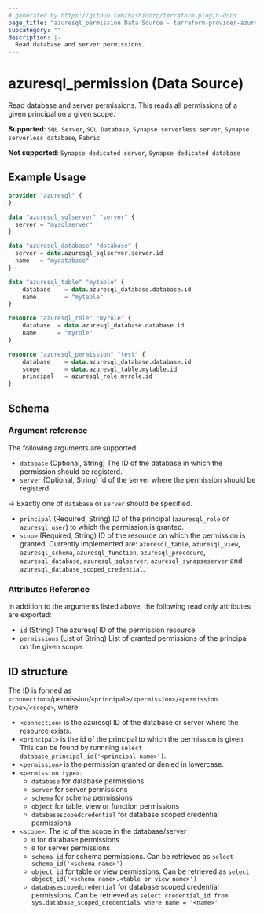 ```yaml
---
# generated by https://github.com/hashicorp/terraform-plugin-docs
page_title: "azuresql_permission Data Source - terraform-provider-azuresql"
subcategory: ""
description: |-
  Read database and server permissions.
---
```


# azuresql_permission (Data Source)

Read database and server permissions. This reads all permissions of a given principal on a given scope.

**Supported**: `SQL Server`, `SQL Database`, `Synapse serverless server`, `Synapse serverless database`, `Fabric`

**Not supported**: `Synapse dedicated server`, `Synapse dedicated database`

## Example Usage

```terraform
provider "azuresql" {
}

data "azuresql_sqlserver" "server" {
  server = "mysqlserver"
}

data "azuresql_database" "database" {
  server = data.azuresql_sqlserver.server.id
  name   = "mydatabase"
}

data "azuresql_table" "mytable" {
    database 	= data.azuresql_database.database.id
    name     	= "mytable"
}

resource "azuresql_role" "myrole" {
    database  = data.azuresql_database.database.id
    name      = "myrole"
}

resource "azuresql_permission" "test" {
    database    = data.azuresql_database.database.id
    scope       = data.azuresql_table.mytable.id
    principal   = azuresql_role.myrole.id
}
```

<!-- schema generated by tfplugindocs -->
## Schema

### Argument reference
The following arguments are supported:


- `database` (Optional, String) The ID of the database in which the permission should be registerd. 
- `server` (Optional, String) Id of the server where the permission should be registerd.

-> Exactly one of `database` or `server` should be specified.

- `principal` (Required, String) ID of the principal (`azuresql_role` or `azuresql_user`) to which the permission is granted. 
- `scope` (Required, String) ID of the resource on which the permission is granted. Currently implemented are: `azuresql_table`, `azuresql_view`, `azuresql_schema`, `azuresql_function`, `azuresql_procedure`, `azuresql_database`, `azuresql_sqlserver`, `azuresql_synapseserver` and `azuresql_database_scoped_credential`.

### Attributes Reference
In addition to the arguments listed above, the following read only attributes are exported:

- `id` (String) The azuresql ID of the permission resource.
- `permissions` (List of String) List of granted permissions of the principal on the given scope.

## ID structure

The ID is formed as `<connection>`/permission/`<principal>/<permission>/<permission type>/<scope>`, where
* `<connection>` is the azuresql ID of the database or server where the resource exists.
* `<principal>` is the id of the principal to which the permission is given. This can be found by runnning `select database_principal_id('<principal name>')`.
* `<permission>` is the permission granted or denied in lowercase.
* `<permission type>`:
  * `database` for database permissions
  * `server` for server permissions
  * `schema` for schema permissions
  * `object` for table, view or function permissions
  * `databasescopedcredential` for database scoped credential permissions
* `<scope>`: The id of the scope in the database/server
  * `0` for database permissions
  * `0` for server permissions
  * `schema_id` for schema permissions. Can be retrieved as `select schema_id('<schema name>')`
  * `object id` for table or view permissions. Can be retrieved as `select object_id('<schema name>.<table or view name>')`
  * `databasescopedcredential` for database scoped credential permissions. Can be retrieved as `select credential_id from sys.database_scoped_credentials where name = '<name>'`